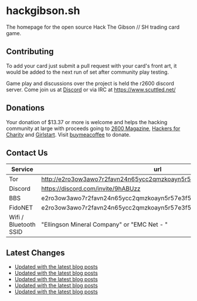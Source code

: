 # hackgibson.sh
The homepage for the open source Hack The Gibson // SH trading card game.


## Contributing

To add your card just submit a pull request with your card's front art, it would be added to the next run of set after community play testing.

Game play and discussions over the project is held the r2600 discord server. Come join us at [Discord](https://discord.com/invite/9hABUzz) or via IRC at https://www.scuttled.net/


## Donations

Your donation of $13.37 or more is welcome and helps the hacking community at large with proceeds going to [2600 Magazine](https://2600.com/), [Hackers for Charity](https://hackersforcharity.org) and [Girlstart](https://girlstart.org).  Visit [buymeacoffee](https://www.buymeacoffee.com/hackgibson.sh) to donate.


## Contact Us

Service | url
-|-
Tor | http://e2ro3ow3awo7r2favn24n65ycc2qmzkoayn5r57e3f56nvjwdcgg32ad.onion
Discord | https://discord.com/invite/9hABUzz
BBS | e2ro3ow3awo7r2favn24n65ycc2qmzkoayn5r57e3f56nvjwdcgg32ad.onion:23
FidoNET | e2ro3ow3awo7r2favn24n65ycc2qmzkoayn5r57e3f56nvjwdcgg32ad.onion:24554
Wifi / Bluetooth SSID | "Ellingson Mineral Company" or "EMC Net - <fidonet address>"

## Latest Changes
<!-- BLOG-POST-LIST:START -->
- [Updated with the latest blog posts](https://github.com/DFW2600/hackgibson.sh/commit/a95bf3d653377dd17cd6b17e3748cf4af6297055)
- [Updated with the latest blog posts](https://github.com/DFW2600/hackgibson.sh/commit/b6dcd4cec3d06211e391c779900b0317ffb27ae9)
- [Updated with the latest blog posts](https://github.com/DFW2600/hackgibson.sh/commit/2faff536c55e1a4b64fa72ad1e7caaf3593527c1)
- [Updated with the latest blog posts](https://github.com/DFW2600/hackgibson.sh/commit/e7e2e4e615b695dc78d2b4d7fa491eeb8ac39fb4)
- [Updated with the latest blog posts](https://github.com/DFW2600/hackgibson.sh/commit/022a61eceb7ae7a41d738030c7518c11f16b7519)
<!-- BLOG-POST-LIST:END -->
